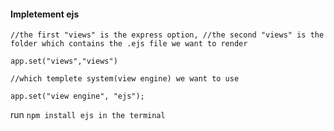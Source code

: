 #### Impletement ejs

`//the first "views" is the express option, //the second "views" is the folder which contains the .ejs file we want to render`

`app.set("views","views") `

`//which templete system(view engine) we want to use`

`app.set("view engine", "ejs");`

run `npm install ejs in the terminal`
